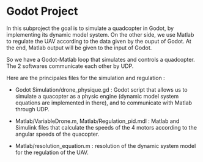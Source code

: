 # Godot Project

In this subproject the goal is to simulate a quadcopter in Godot, by implementing its dynamic model system.
On the other side, we use Matlab to regulate the UAV according to the data given by the ouput of Godot.
At the end, Matlab output will be given to the input of Godot.

So we have a Godot-Matlab loop that simulates and controls a quadcopter. The 2 softwares communicate each other by UDP.


Here are the principales files for the simulation and regulation :

- Godot Simulation/drone_physique.gd : Godot script that allows us to simulate
a quacopter as a physic engine (dynamic model system equations are implemented
in there), and to communicate with Matlab through UDP.

- Matlab/VariableDrone.m, Matlab/Regulation_pid.mdl : Matlab and Simulink files that calculate
the speeds of the 4 motors according to the angular speeds of the quacopter.

- Matlab/resolution_equation.m : resolution of the dynamic system model for
the regulation of the UAV.
